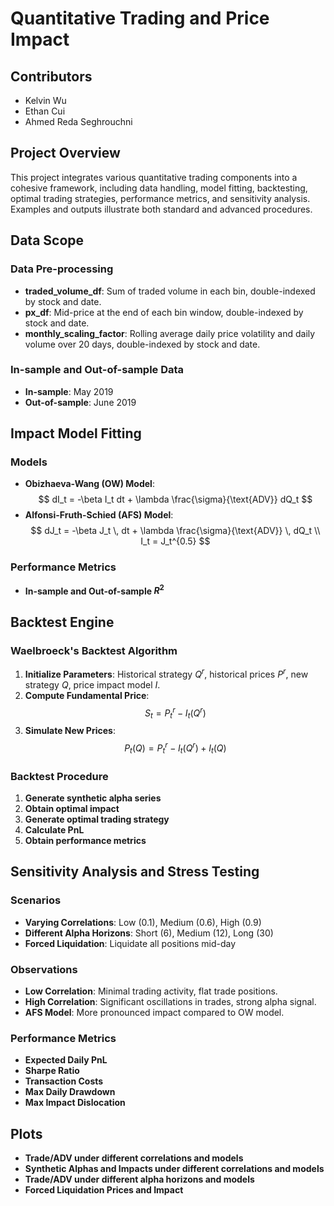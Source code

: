 # Quantitative Trading and Price Impact

## Contributors
- Kelvin Wu
- Ethan Cui
- Ahmed Reda Seghrouchni

## Project Overview
This project integrates various quantitative trading components into a cohesive framework, including data handling, model fitting, backtesting, optimal trading strategies, performance metrics, and sensitivity analysis. Examples and outputs illustrate both standard and advanced procedures.

## Data Scope
### Data Pre-processing
- **traded_volume_df**: Sum of traded volume in each bin, double-indexed by stock and date.
- **px_df**: Mid-price at the end of each bin window, double-indexed by stock and date.
- **monthly_scaling_factor**: Rolling average daily price volatility and daily volume over 20 days, double-indexed by stock and date.

### In-sample and Out-of-sample Data
- **In-sample**: May 2019
- **Out-of-sample**: June 2019

## Impact Model Fitting
### Models
- **Obizhaeva-Wang (OW) Model**: 
    $$
    dI_t = -\beta I_t dt + \lambda \frac{\sigma}{\text{ADV}} dQ_t
    $$
- **Alfonsi-Fruth-Schied (AFS) Model**:
    $$
    dJ_t = -\beta J_t \, dt + \lambda \frac{\sigma}{\text{ADV}} \, dQ_t \\
    I_t = J_t^{0.5}
    $$

### Performance Metrics
- **In-sample and Out-of-sample $R^2$**

## Backtest Engine
### Waelbroeck's Backtest Algorithm
1. **Initialize Parameters**: Historical strategy $Q^r$, historical prices $P^r$, new strategy $Q$, price impact model $I$.
2. **Compute Fundamental Price**:
    $$
    S_t = P^r_t - I_t(Q^r)
    $$
3. **Simulate New Prices**:
    $$
    P_t(Q) = P^r_t - I_t(Q^r) + I_t(Q)
    $$

### Backtest Procedure
1. **Generate synthetic alpha series**
2. **Obtain optimal impact**
3. **Generate optimal trading strategy**
4. **Calculate PnL**
5. **Obtain performance metrics**

## Sensitivity Analysis and Stress Testing
### Scenarios
- **Varying Correlations**: Low (0.1), Medium (0.6), High (0.9)
- **Different Alpha Horizons**: Short (6), Medium (12), Long (30)
- **Forced Liquidation**: Liquidate all positions mid-day

### Observations
- **Low Correlation**: Minimal trading activity, flat trade positions.
- **High Correlation**: Significant oscillations in trades, strong alpha signal.
- **AFS Model**: More pronounced impact compared to OW model.

### Performance Metrics
- **Expected Daily PnL**
- **Sharpe Ratio**
- **Transaction Costs**
- **Max Daily Drawdown**
- **Max Impact Dislocation**

## Plots
- **Trade/ADV under different correlations and models**
- **Synthetic Alphas and Impacts under different correlations and models**
- **Trade/ADV under different alpha horizons and models**
- **Forced Liquidation Prices and Impact**
